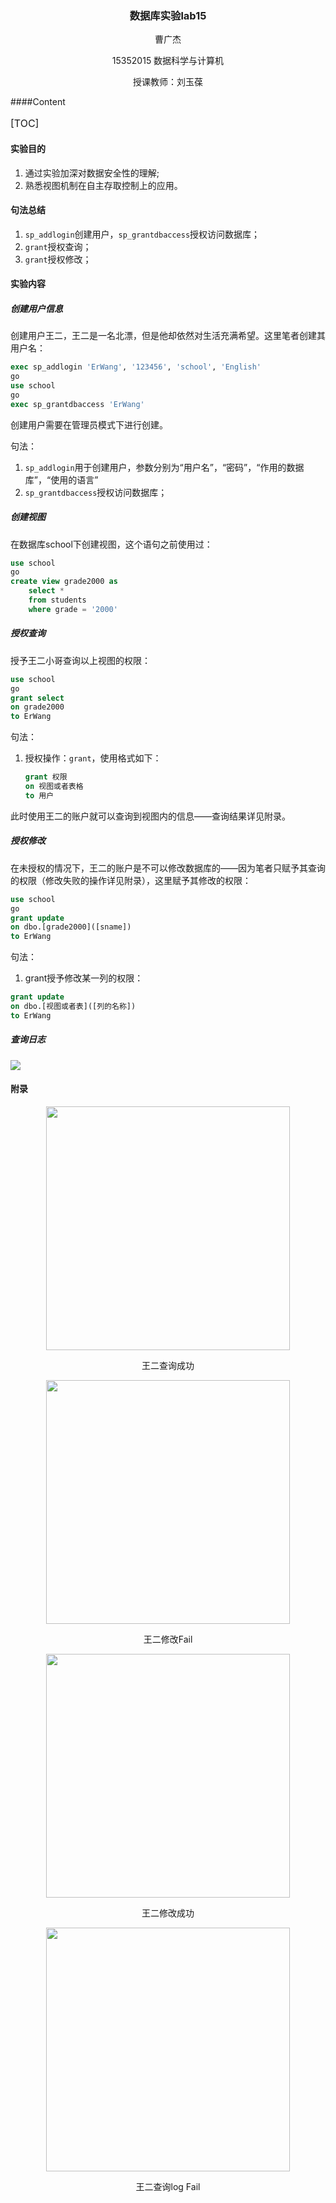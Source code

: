 <center>

### 数据库实验lab15

</center>

<center> 曹广杰 

15352015 数据科学与计算机

授课教师：刘玉葆</center>

####Content

<font size=3>

[TOC]

</font>

#### 实验目的

1. 通过实验加深对数据安全性的理解;
2. 熟悉视图机制在自主存取控制上的应用。

#### 句法总结

1. `sp_addlogin`创建用户，`sp_grantdbaccess`授权访问数据库； 
2. `grant`授权查询；
3. `grant`授权修改；

#### 实验内容

##### 创建用户信息

创建用户王二，王二是一名北漂，但是他却依然对生活充满希望。这里笔者创建其用户名：

```sql
exec sp_addlogin 'ErWang', '123456', 'school', 'English'
go
use school
go
exec sp_grantdbaccess 'ErWang'
```

创建用户需要在管理员模式下进行创建。

句法：

1. `sp_addlogin`用于创建用户，参数分别为“用户名”，“密码”，“作用的数据库”，“使用的语言”
2. `sp_grantdbaccess`授权访问数据库；

##### 创建视图

在数据库school下创建视图，这个语句之前使用过：

```sql
use school
go
create view grade2000 as
	select *
	from students
	where grade = '2000'
```

##### 授权查询

授予王二小哥查询以上视图的权限：

```sql
use school
go
grant select 
on grade2000
to ErWang
```

句法：

1. 授权操作：`grant`，使用格式如下：

   ```sql
   grant 权限
   on 视图或者表格
   to 用户
   ```

此时使用王二的账户就可以查询到视图内的信息——查询结果详见附录。

##### 授权修改

在未授权的情况下，王二的账户是不可以修改数据库的——因为笔者只赋予其查询的权限（修改失败的操作详见附录），这里赋予其修改的权限：

```sql
use school
go
grant update
on dbo.[grade2000]([sname])
to ErWang
```

句法：

1. grant授予修改某一列的权限：

```sql
grant update
on dbo.[视图或者表]([列的名称])
to ErWang
```

##### 查询日志

<img src="https://imgsa.baidu.com/forum/pic/item/f715de2bd40735faf61e585095510fb30e24087d.jpg" />

#### 附录

<center>

<img width="390" src="https://imgsa.baidu.com/forum/pic/item/d68ff0014a90f60347608bae3212b31bb151ed10.jpg" />

王二查询成功

<img width="390" src="https://imgsa.baidu.com/forum/pic/item/c2224e0828381f30ae539c40a2014c086f06f09a.jpg" />

王二修改Fail

<img width="390" src="https://imgsa.baidu.com/forum/pic/item/db99edc27d1ed21b0e4f3f0ca66eddc450da3f65.jpg" />

王二修改成功

<img width="390" src="https://imgsa.baidu.com/forum/pic/item/253c4355b319ebc49e8d67708926cffc1f17166a.jpg" />

王二查询log Fail

</center>
